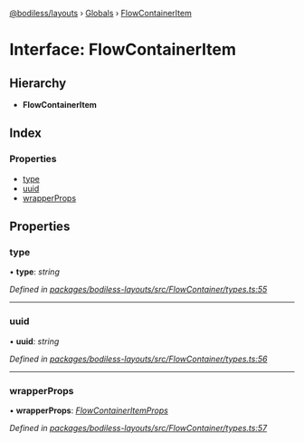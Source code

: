 [@bodiless/layouts](../README.md) › [Globals](../globals.md) › [FlowContainerItem](flowcontaineritem.md)

# Interface: FlowContainerItem

## Hierarchy

* **FlowContainerItem**

## Index

### Properties

* [type](flowcontaineritem.md#type)
* [uuid](flowcontaineritem.md#uuid)
* [wrapperProps](flowcontaineritem.md#wrapperprops)

## Properties

###  type

• **type**: *string*

*Defined in [packages/bodiless-layouts/src/FlowContainer/types.ts:55](https://github.com/johnsonandjohnson/Bodiless-JS/blob/da25d4f/packages/bodiless-layouts/src/FlowContainer/types.ts#L55)*

___

###  uuid

• **uuid**: *string*

*Defined in [packages/bodiless-layouts/src/FlowContainer/types.ts:56](https://github.com/johnsonandjohnson/Bodiless-JS/blob/da25d4f/packages/bodiless-layouts/src/FlowContainer/types.ts#L56)*

___

###  wrapperProps

• **wrapperProps**: *[FlowContainerItemProps](flowcontaineritemprops.md)*

*Defined in [packages/bodiless-layouts/src/FlowContainer/types.ts:57](https://github.com/johnsonandjohnson/Bodiless-JS/blob/da25d4f/packages/bodiless-layouts/src/FlowContainer/types.ts#L57)*

